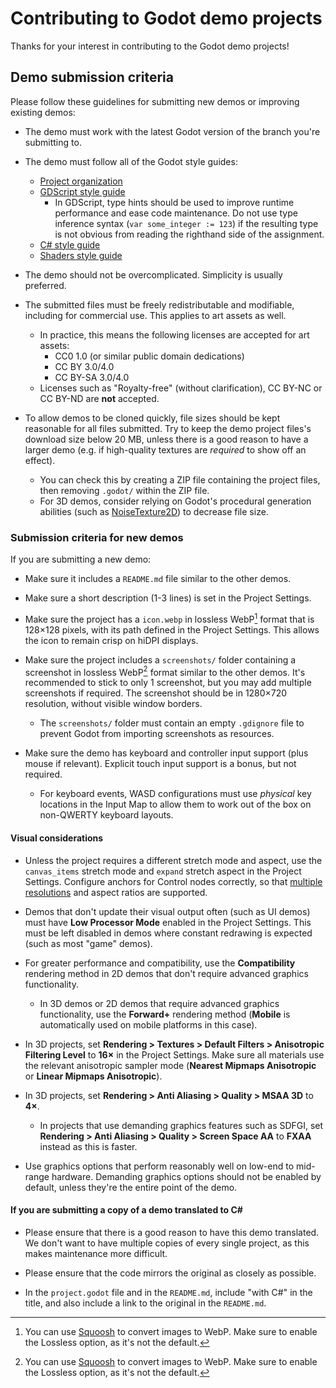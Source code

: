 # Contributing to Godot demo projects

Thanks for your interest in contributing to the Godot demo projects!

## Demo submission criteria

Please follow these guidelines for submitting new demos or improving existing demos:

- The demo must work with the latest Godot version of the branch you're submitting to.

- The demo must follow all of the Godot style guides:
  - [Project organization](https://docs.godotengine.org/en/stable/tutorials/best_practices/project_organization.html)
  - [GDScript style guide](https://docs.godotengine.org/en/stable/tutorials/scripting/gdscript/gdscript_styleguide.html)
    - In GDScript, type hints should be used to improve runtime performance
    and ease code maintenance. Do not use type inference syntax
    (`var some_integer := 123`) if the resulting type is not obvious from
    reading the righthand side of the assignment.
  - [C# style guide](https://docs.godotengine.org/en/stable/tutorials/scripting/c_sharp/c_sharp_style_guide.html)
  - [Shaders style guide](https://docs.godotengine.org/en/stable/tutorials/shaders/shaders_style_guide.html)

- The demo should not be overcomplicated. Simplicity is usually preferred.

- The submitted files must be freely redistributable and modifiable,
  including for commercial use. This applies to art assets as well.
  - In practice, this means the following licenses are accepted for art assets:
    - CC0 1.0 (or similar public domain dedications)
    - CC BY 3.0/4.0
    - CC BY-SA 3.0/4.0
  - Licenses such as "Royalty-free" (without clarification), CC BY-NC or
    CC BY-ND are **not** accepted.

- To allow demos to be cloned quickly, file sizes should be kept reasonable for
  all files submitted. Try to keep the demo project files's download size below
  20 MB, unless there is a good reason to have a larger demo (e.g. if
  high-quality textures are *required* to show off an effect).
  - You can check this by creating a ZIP file containing the project files,
    then removing `.godot/` within the ZIP file.
  - For 3D demos, consider relying on Godot's procedural generation abilities
    (such as [NoiseTexture2D](https://docs.godotengine.org/en/stable/classes/class_noisetexture2d.html))
    to decrease file size.

### Submission criteria for new demos

If you are submitting a new demo:

- Make sure it includes a `README.md` file similar to the other demos.

- Make sure a short description (1-3 lines) is set in the Project Settings.

- Make sure the project has a `icon.webp` in lossless WebP[^1] format that is
  128×128 pixels, with its path defined in the Project Settings. This allows the
  icon to remain crisp on hiDPI displays.

- Make sure the project includes a `screenshots/` folder containing a screenshot in
  lossless WebP[^1] format similar to the other demos. It's recommended to stick to
  only 1 screenshot, but you may add multiple screenshots if required. The
  screenshot should be in 1280×720 resolution, without visible window borders.
  - The `screenshots/` folder must contain an empty `.gdignore` file to prevent
    Godot from importing screenshots as resources.

- Make sure the demo has keyboard and controller input support (plus mouse if
  relevant). Explicit touch input support is a bonus, but not required.
  - For keyboard events, WASD configurations must use *physical* key locations
    in the Input Map to allow them to work out of the box on non-QWERTY keyboard
    layouts.

#### Visual considerations

- Unless the project requires a different stretch mode and aspect, use the
  `canvas_items` stretch mode and `expand` stretch aspect in the Project
  Settings. Configure anchors for Control nodes correctly, so that
  [multiple resolutions](https://docs.godotengine.org/en/stable/tutorials/rendering/multiple_resolutions.html)
  and aspect ratios are supported.

- Demos that don't update their visual output often (such as UI demos) must have
  **Low Processor Mode** enabled in the Project Settings. This must be left
  disabled in demos where constant redrawing is expected (such as most "game"
  demos).

- For greater performance and compatibility, use the **Compatibility** rendering
  method in 2D demos that don't require advanced graphics functionality.
  - In 3D demos or 2D demos that require advanced graphics functionality, use
    the **Forward+** rendering method (**Mobile** is automatically used on
    mobile platforms in this case).

- In 3D projects, set **Rendering > Textures > Default Filters > Anisotropic Filtering Level**
   to **16×** in the Project Settings. Make sure all materials use the relevant
   anisotropic sampler mode (**Nearest Mipmaps Anisotropic** or **Linear Mipmaps Anisotropic**).
- In 3D projects, set **Rendering > Anti Aliasing > Quality > MSAA 3D** to **4×**.
  - In projects that use demanding graphics features such as SDFGI, set
  **Rendering > Anti Aliasing > Quality > Screen Space AA** to **FXAA** instead
  as this is faster.
- Use graphics options that perform reasonably well on low-end to mid-range
  hardware. Demanding graphics options should not be enabled by default, unless
  they're the entire point of the demo.

#### If you are submitting a copy of a demo translated to C#

- Please ensure that there is a good reason to have this demo translated. We
  don't want to have multiple copies of every single project, as this makes
  maintenance more difficult.

- Please ensure that the code mirrors the original as closely as possible.

- In the `project.godot` file and in the `README.md`, include "with C#" in
  the title, and also include a link to the original in the `README.md`.

[^1]: You can use [Squoosh](https://squoosh.app/) to convert images to WebP.
Make sure to enable the Lossless option, as it's not the default.
